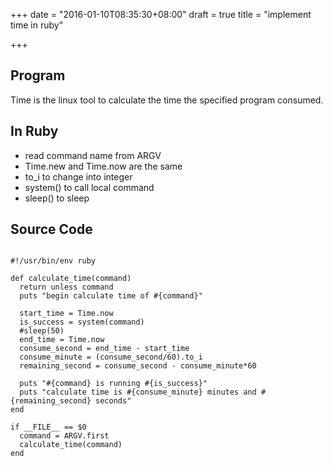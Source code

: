 +++
date = "2016-01-10T08:35:30+08:00"
draft = true
title = "implement time in ruby"

+++



## Program 

Time is the linux tool to calculate the time the specified program consumed. 

## In Ruby

* read command name from ARGV
* Time.new and Time.now are the same
* to_i to change into integer
* system() to call local command
* sleep() to sleep

## Source Code

<pre><code>                                                      
#!/usr/bin/env ruby                                                                            

def calculate_time(command)
  return unless command
  puts "begin calculate time of #{command}"

  start_time = Time.now
  is_success = system(command)
  #sleep(50)                                                                                   
  end_time = Time.now
  consume_second = end_time - start_time
  consume_minute = (consume_second/60).to_i
  remaining_second = consume_second - consume_minute*60

  puts "#{command} is running #{is_success}"
  puts "calculate time is #{consume_minute} minutes and #{remaining_second} seconds"
end

if __FILE__ == $0
  command = ARGV.first
  calculate_time(command)
end
</code></pre>